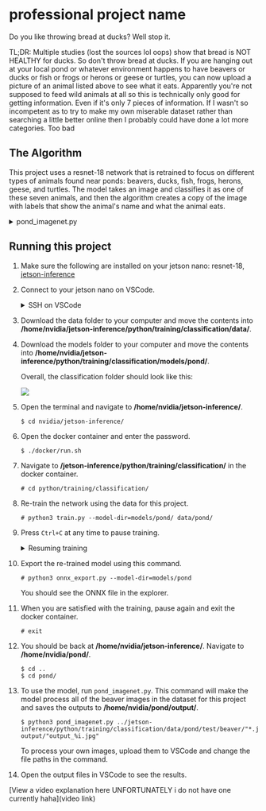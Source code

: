 # professional project name

Do you like throwing bread at ducks? Well stop it.

TL;DR: Multiple studies (lost the sources lol oops) show that bread is NOT HEALTHY for ducks. So don't throw bread at ducks. If you are hanging out at your local pond or whatever environment happens to have beavers or ducks or fish or frogs or herons or geese or turtles, you can now upload a picture of an animal listed above to see what it eats. Apparently you're not supposed to feed wild animals at all so this is technically only good for getting information. Even if it's only 7 pieces of information. If I wasn't so incompetent as to try to make my own miserable dataset rather than searching a little better online then I probably could have done a lot more categories. Too bad

## The Algorithm

This project uses a resnet-18 network that is retrained to focus on different types of animals found near ponds: beavers, ducks, fish, frogs, herons, geese, and turtles. The model takes an image and classifies it as one of these seven animals, and then the algorithm creates a copy of the image with labels that show the animal's name and what the animal eats.

<details>
<summary>
   pond_imagenet.py
</summary>
   
1. Import the necessary modules.

   ![](https://i.ibb.co/hW1FKYF/Capture1.png)
   
2. Add input and output arguments in command line.

   ![](https://i.ibb.co/rGTbDNz/Capture2.png)
   
3. Define input and output from arguments.

   ![](https://i.ibb.co/dBtP658/Capture3.png)
   
4. Load the recognition network. This project uses resnet-18.

   ![](https://i.ibb.co/P1cJ7yF/Capture4.png)
   
5. (Optional) Delete previous outputs. Comment out these lines to keep previous outputs.

   ![](https://i.ibb.co/QCVCRwZ/Capture5.png)

6. Create fonts for overlay.

   ![](https://i.ibb.co/gg1kKQW/Capture6.png)
   
7. Capture the next image/frame.

   ![](https://i.ibb.co/PcTjwzt/Capture7.png)
   
8. Classify the image/frame using the recognition network.

   ![](https://i.ibb.co/5kPcqqD/Capture8.png)
   
9. Print the top class prediction.

   ![](https://i.ibb.co/gSxwjmS/Capture9.png)
   
10. Choose information on label depending on the class prediction.

    ![](https://i.ibb.co/DVfQgHK/Capture10.png)
    
11. Add the name and diet labels to the output image.

    ![](https://i.ibb.co/vqGs2kz/Capture11.png)
   
12. Render the output image.

    ![](https://i.ibb.co/2g50hSZ/Capture12.png)
    
</details>

## Running this project

1. Make sure the following are installed on your jetson nano: resnet-18, [jetson-inference](https://www.github.com/dusty-nv/jetson-inference/)
   
2. Connect to your jetson nano on VSCode.

   <details>
      <summary>SSH on VSCode</summary>
      
      1. Open VSCode and navigate to the Extensions tab.

         ![](https://i.ibb.co/hXR7yjK/Capture2bi.png)
      
      2. Install the Remote-SSH extension.
  
         ![](https://i.ibb.co/YfyYgnB/Capture2bii.png)
      
      3. Navigate to the Command Palette. (View > Command Palette or Ctrl + Shift + P)

         ![](https://i.ibb.co/8DFzD9h/Capture2biii.png)
      
      4. Select "Remote-SSH: Connect to Host..."
         
         ![](https://i.ibb.co/bbk0q3X/Capture2biv.png)
      
      5. Select "Add New SSH Host..."
       
         ![](https://i.ibb.co/n8yrD6C/Capture2bv.png)
      
      6. Type "nvidia@" followed by your jetson nano's IP address.
  
          ![](https://i.ibb.co/MSbVchx/Capture2bvi.png)
      
      7. Select the first option.
  
          ![](https://i.ibb.co/FBCFFqC/Capture2bvii.png)
      
      8. Connect to your jetson nano. If asked, select Linux as the platform for the remote host.
  
          ![](https://i.ibb.co/1X4P03v/tempsnip.png)
      
      9. Enter the password.
  
          ![](https://i.ibb.co/pv2t2xg/Capture2bxi.png)
          
      10. Select "Open Folder..." and enter "/home/".

          ![](https://i.ibb.co/4jXmZ5b/Capture2bxii.png)
   
   </details>

3. Download the data folder to your computer and move the contents into **/home/nvidia/jetson-inference/python/training/classification/data/**.

4. Download the models folder to your computer and move the contents into **/home/nvidia/jetson-inference/python/training/classification/models/pond/**.

   Overall, the classification folder should look like this:

   ![](https://i.ibb.co/stJgXr1/Capturenewnewnew-one.png)

5. Open the terminal and navigate to **/home/nvidia/jetson-inference/**.

   ```
   $ cd nvidia/jetson-inference/
   ```
   
6. Open the docker container and enter the password.

   ```
   $ ./docker/run.sh
   ```

7. Navigate to **/jetson-inference/python/training/classification/** in the docker container.

   ```
   # cd python/training/classification/
   ```

8. Re-train the network using the data for this project.

   ```
   # python3 train.py --model-dir=models/pond/ data/pond/
   ```

9. Press ```Ctrl+C``` at any time to pause training.

    <details>
       <summary>Resuming training</summary>
      
       1. To resume training, run ```train.py``` with these parameters:
         
          ```
          # python3 train.py --resume models/pond/model_best.pth.tar --model-dir=models/pond data/pond
          ```
       
       2. If you get a silly error on line 196 about the best_accuracy variable, open ```train.py``` using this command.
          
          ```
          # nano train.py
          ``` 

          Look for these lines and comment them out, then save the file.
         
          Try running the file again and it should work.

    </details>

10. Export the re-trained model using this command.

    ```
    # python3 onnx_export.py --model-dir=models/pond
    ```

    You should see the ONNX file in the explorer.
  
11. When you are satisfied with the training, pause again and exit the docker container.

    ```
    # exit
    ```
    
12. You should be back at **/home/nvidia/jetson-inference/**. Navigate to **/home/nvidia/pond/**.

    ```
    $ cd ..
    $ cd pond/
    ```
    
13. To use the model, run ```pond_imagenet.py```.
    This command will make the model process all of the beaver images in the dataset for this project and saves the outputs to **/home/nvidia/pond/output/**.

    ```
    $ python3 pond_imagenet.py ../jetson-inference/python/training/classification/data/pond/test/beaver/"*.jpg" output/"output_%i.jpg"
    ```

    To process your own images, upload them to VSCode and change the file paths in the command.

14. Open the output files in VSCode to see the results.
    
[View a video explanation here UNFORTUNATELY i do not have one currently haha](video link)
